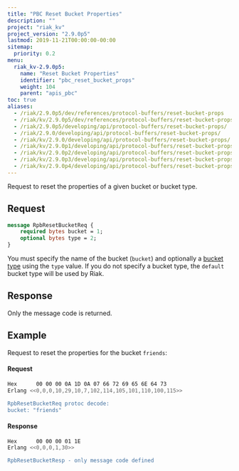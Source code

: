 ```yaml
---
title: "PBC Reset Bucket Properties"
description: ""
project: "riak_kv"
project_version: "2.9.0p5"
lastmod: 2019-11-21T00:00:00-00:00
sitemap:
  priority: 0.2
menu:
  riak_kv-2.9.0p5:
    name: "Reset Bucket Properties"
    identifier: "pbc_reset_bucket_props"
    weight: 104
    parent: "apis_pbc"
toc: true
aliases:
  - /riak/2.9.0p5/dev/references/protocol-buffers/reset-bucket-props
  - /riak/kv/2.9.0p5/dev/references/protocol-buffers/reset-bucket-props
  - /riak/2.9.0p5/developing/api/protocol-buffers/reset-bucket-props/
  - /riak/2.9.0/developing/api/protocol-buffers/reset-bucket-props/
  - /riak/kv/2.9.0/developing/api/protocol-buffers/reset-bucket-props/
  - /riak/kv/2.9.0p1/developing/api/protocol-buffers/reset-bucket-props/
  - /riak/kv/2.9.0p2/developing/api/protocol-buffers/reset-bucket-props/
  - /riak/kv/2.9.0p3/developing/api/protocol-buffers/reset-bucket-props/
  - /riak/kv/2.9.0p4/developing/api/protocol-buffers/reset-bucket-props/
---
```


Request to reset the properties of a given bucket or bucket type.

## Request

```protobuf
message RpbResetBucketReq {
    required bytes bucket = 1;
    optional bytes type = 2;
}
```

You must specify the name of the bucket (`bucket`) and optionally a
[bucket type]({{<baseurl>}}riak/kv/2.9.0p5/developing/usage/bucket-types) using the `type` value. If you do not
specify a bucket type, the `default` bucket type will be used by Riak.

## Response

Only the message code is returned.

## Example

Request to reset the properties for the bucket `friends`:

#### Request

```bash
Hex      00 00 00 0A 1D 0A 07 66 72 69 65 6E 64 73
Erlang <<0,0,0,10,29,10,7,102,114,105,101,110,100,115>>

RpbResetBucketReq protoc decode:
bucket: "friends"

```

#### Response

```bash
Hex      00 00 00 01 1E
Erlang <<0,0,0,1,30>>

RpbResetBucketResp - only message code defined
```
